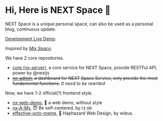 # Hi, Here is NEXT Space 👋

NEXT Space is a unique personal space, can also be used as a personal blog, continuous update.

[Development Live Demo](https://iucky.cn/)

*Inspired by [Mix Space](https://github.com/mx-space/).*

We have 2 core repositories.

- [core (nx-server)](https://github.com/nx-space/nx-server), a core service for NEXT Space, provide RESTFul API, power by @nestjs
- ~~[nx-admin](https://github.com/nx-space/nx-admin), a dashboard for NEXT Space Service, only provide the most fundamental functions.~~ *It need to be rewrited*

Now, we have 1-2 official(?) frontend style.

- [nx-web-demo](https://github.com/nx-space/GS-web-demo), 🤯 a web demo, without style
- [nx-A-My](https://github.com/nx-space/nx-A-My), 😇 Be self-centered, by rz.sb
- [effective-octo-meme](https://github.com/nx-space/effective-octo-meme), 🥸 Haphazard Web Design, by wibus.
